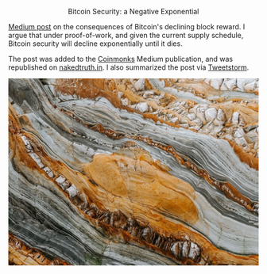 <center> <p id="title">Bitcoin Security: a Negative Exponential</p> </center>

[Medium post](https://medium.com/@jordanmmck/bitcoin-security-a-negative-exponential-95e78b6b575) on the consequences of Bitcoin's declining block reward. I argue that under proof-of-work, and given the current supply schedule, Bitcoin security will decline exponentially until it dies. 

The post was added to the [Coinmonks](https://medium.com/coinmonks) Medium publication, and was republished on [nakedtruth.in](http://www.nakedtruth.in/2018/08/31/the-unsolved-flaw-in-bitcoin/). I also summarized the post via [Tweetstorm](https://twitter.com/jordanmmck/status/1034834965127557120).

<img src="/public/images/btc_post_cover.jpg" alt="rocks"/>
